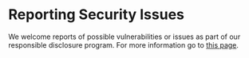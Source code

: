 # Reporting Security Issues

We welcome reports of possible vulnerabilities or issues as part of our responsible disclosure program. For more information go to
[this page](https://www.adyen.com/policies-and-disclaimer/responsible-disclosure).
